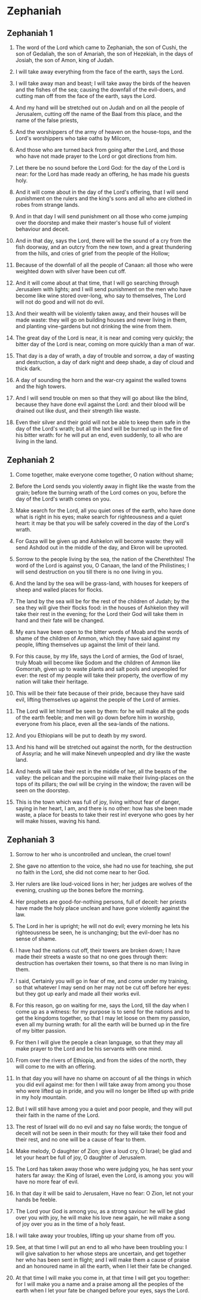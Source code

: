 # Zephaniah

## Zephaniah 1

1. The word of the Lord which came to Zephaniah, the son of Cushi, the son of Gedaliah, the son of Amariah, the son of Hezekiah, in the days of Josiah, the son of Amon, king of Judah.

2. I will take away everything from the face of the earth, says the Lord.

3. I will take away man and beast; I will take away the birds of the heaven and the fishes of the sea; causing the downfall of the evil-doers, and cutting man off from the face of the earth, says the Lord.

4. And my hand will be stretched out on Judah and on all the people of Jerusalem, cutting off the name of the Baal from this place, and the name of the false priests,

5. And the worshippers of the army of heaven on the house-tops, and the Lord's worshippers who take oaths by Milcom,

6. And those who are turned back from going after the Lord, and those who have not made prayer to the Lord or got directions from him.

7. Let there be no sound before the Lord God: for the day of the Lord is near: for the Lord has made ready an offering, he has made his guests holy.

8. And it will come about in the day of the Lord's offering, that I will send punishment on the rulers and the king's sons and all who are clothed in robes from strange lands.

9. And in that day I will send punishment on all those who come jumping over the doorstep and make their master's house full of violent behaviour and deceit.

10. And in that day, says the Lord, there will be the sound of a cry from the fish doorway, and an outcry from the new town, and a great thundering from the hills, and cries of grief from the people of the Hollow;

11. Because of the downfall of all the people of Canaan: all those who were weighted down with silver have been cut off.

12. And it will come about at that time, that I will go searching through Jerusalem with lights; and I will send punishment on the men who have become like wine stored over-long, who say to themselves, The Lord will not do good and will not do evil.

13. And their wealth will be violently taken away, and their houses will be made waste: they will go on building houses and never living in them, and planting vine-gardens but not drinking the wine from them.

14. The great day of the Lord is near, it is near and coming very quickly; the bitter day of the Lord is near, coming on more quickly than a man of war.

15. That day is a day of wrath, a day of trouble and sorrow, a day of wasting and destruction, a day of dark night and deep shade, a day of cloud and thick dark.

16. A day of sounding the horn and the war-cry against the walled towns and the high towers.

17. And I will send trouble on men so that they will go about like the blind, because they have done evil against the Lord: and their blood will be drained out like dust, and their strength like waste.

18. Even their silver and their gold will not be able to keep them safe in the day of the Lord's wrath; but all the land will be burned up in the fire of his bitter wrath: for he will put an end, even suddenly, to all who are living in the land.

## Zephaniah 2

1. Come together, make everyone come together, O nation without shame;

2. Before the Lord sends you violently away in flight like the waste from the grain; before the burning wrath of the Lord comes on you, before the day of the Lord's wrath comes on you.

3. Make search for the Lord, all you quiet ones of the earth, who have done what is right in his eyes; make search for righteousness and a quiet heart: it may be that you will be safely covered in the day of the Lord's wrath.

4. For Gaza will be given up and Ashkelon will become waste: they will send Ashdod out in the middle of the day, and Ekron will be uprooted.

5. Sorrow to the people living by the sea, the nation of the Cherethites! The word of the Lord is against you, O Canaan, the land of the Philistines; I will send destruction on you till there is no one living in you.

6. And the land by the sea will be grass-land, with houses for keepers of sheep and walled places for flocks.

7. The land by the sea will be for the rest of the children of Judah; by the sea they will give their flocks food: in the houses of Ashkelon they will take their rest in the evening; for the Lord their God will take them in hand and their fate will be changed.

8. My ears have been open to the bitter words of Moab and the words of shame of the children of Ammon, which they have said against my people, lifting themselves up against the limit of their land.

9. For this cause, by my life, says the Lord of armies, the God of Israel, truly Moab will become like Sodom and the children of Ammon like Gomorrah, given up to waste plants and salt pools and unpeopled for ever: the rest of my people will take their property, the overflow of my nation will take their heritage.

10. This will be their fate because of their pride, because they have said evil, lifting themselves up against the people of the Lord of armies.

11. The Lord will let himself be seen by them: for he will make all the gods of the earth feeble; and men will go down before him in worship, everyone from his place, even all the sea-lands of the nations.

12. And you Ethiopians will be put to death by my sword.

13. And his hand will be stretched out against the north, for the destruction of Assyria; and he will make Nineveh unpeopled and dry like the waste land.

14. And herds will take their rest in the middle of her, all the beasts of the valley: the pelican and the porcupine will make their living-places on the tops of its pillars; the owl will be crying in the window; the raven will be seen on the doorstep.

15. This is the town which was full of joy, living without fear of danger, saying in her heart, I am, and there is no other: how has she been made waste, a place for beasts to take their rest in! everyone who goes by her will make hisses, waving his hand.

## Zephaniah 3

1. Sorrow to her who is uncontrolled and unclean, the cruel town!

2. She gave no attention to the voice, she had no use for teaching, she put no faith in the Lord, she did not come near to her God.

3. Her rulers are like loud-voiced lions in her; her judges are wolves of the evening, crushing up the bones before the morning.

4. Her prophets are good-for-nothing persons, full of deceit: her priests have made the holy place unclean and have gone violently against the law.

5. The Lord in her is upright; he will not do evil; every morning he lets his righteousness be seen, he is unchanging; but the evil-doer has no sense of shame.

6. I have had the nations cut off, their towers are broken down; I have made their streets a waste so that no one goes through them: destruction has overtaken their towns, so that there is no man living in them.

7. I said, Certainly you will go in fear of me, and come under my training, so that whatever I may send on her may not be cut off before her eyes: but they got up early and made all their works evil.

8. For this reason, go on waiting for me, says the Lord, till the day when I come up as a witness: for my purpose is to send for the nations and to get the kingdoms together, so that I may let loose on them my passion, even all my burning wrath: for all the earth will be burned up in the fire of my bitter passion.

9. For then I will give the people a clean language, so that they may all make prayer to the Lord and be his servants with one mind.

10. From over the rivers of Ethiopia, and from the sides of the north, they will come to me with an offering.

11. In that day you will have no shame on account of all the things in which you did evil against me: for then I will take away from among you those who were lifted up in pride, and you will no longer be lifted up with pride in my holy mountain.

12. But I will still have among you a quiet and poor people, and they will put their faith in the name of the Lord.

13. The rest of Israel will do no evil and say no false words; the tongue of deceit will not be seen in their mouth: for they will take their food and their rest, and no one will be a cause of fear to them.

14. Make melody, O daughter of Zion; give a loud cry, O Israel; be glad and let your heart be full of joy, O daughter of Jerusalem.

15. The Lord has taken away those who were judging you, he has sent your haters far away: the King of Israel, even the Lord, is among you: you will have no more fear of evil.

16. In that day it will be said to Jerusalem, Have no fear: O Zion, let not your hands be feeble.

17. The Lord your God is among you, as a strong saviour: he will be glad over you with joy, he will make his love new again, he will make a song of joy over you as in the time of a holy feast.

18. I will take away your troubles, lifting up your shame from off you.

19. See, at that time I will put an end to all who have been troubling you: I will give salvation to her whose steps are uncertain, and get together her who has been sent in flight; and I will make them a cause of praise and an honoured name in all the earth, when I let their fate be changed.

20. At that time I will make you come in, at that time I will get you together: for I will make you a name and a praise among all the peoples of the earth when I let your fate be changed before your eyes, says the Lord.

